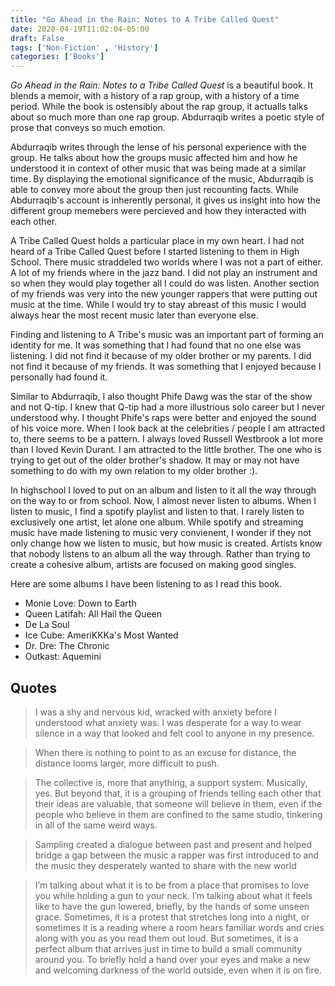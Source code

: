 ```yaml
---
title: "Go Ahead in the Rain: Notes to A Tribe Called Quest"
date: 2020-04-19T11:02:04-05:00
draft: False
tags: ['Non-Fiction' , 'History']
categories: ['Books']
---
```


*Go Ahead in the Rain: Notes to a Tribe Called Quest* is a beautiful book. It blends a memoir, with a history of a rap group, with a history of a time period. While the book is ostensibly about the rap group, it actualls talks about so much more than one rap group. Abdurraqib writes a poetic style of prose that conveys so much emotion.

Abdurraqib writes through the lense of his personal experience with the group. He talks about how the groups music affected him and how he understood it in context of other music that was being made at a similar time. By displaying the emotional significance of the music, Abdurraqib is able to convey more about the group then just recounting facts. While Abdurraqib's account is inherently personal, it gives us insight into how the different group memebers were percieved and how they interacted with each other.

A Tribe Called Quest holds a particular place in my own heart. I had not heard of a Tribe Called Quest before I started listening to them in High School. There music straddeled two worlds where I was not a part of either. A lot of my friends where in the jazz band. I did not play an instrument and so when they would play together all I could do was listen. Another section of my friends was very into the new younger rappers that were putting out music at the time. While I would try to stay abreast of this music I would always hear the most recent music later than everyone else.

Finding and listening to A Tribe's music was an important part of forming an identity for me. It was something that I had found that no one else was listening. I did not find it because of my older brother or my parents. I did not find it because of my friends. It was something that I enjoyed because I personally had found it.

Similar to Abdurraqib, I also thought Phife Dawg was the star of the show and not Q-tip. I knew that Q-tip had a more illustrious solo career but I never understood why. I thought Phife's raps were better and enjoyed the sound of his voice more. When I look back at the celebrities / people I am attracted to, there seems to be a pattern. I always loved Russell Westbrook a lot more than I loved Kevin Durant. I am attracted to the little brother. The one who is trying to get out of the older brother's shadow. It may or may not have something to do with my own relation to my older brother :).

In highschool I loved to put on an album and listen to it all the way through on the way to or from school. Now, I almost never listen to albums. When I listen to music, I find a spotify playlist and listen to that. I rarely listen to exclusively one artist, let alone one album. While spotify and streaming music have made listening to music very convienent, I wonder if they not only change how we listen to music, but how music is created. Artists know that nobody listens to an album all the way through. Rather than trying to create a cohesive album, artists are focused on making good singles.

Here are some albums I have been listening to as I read this book.
- Monie Love: Down to Earth
- Queen Latifah: All Hail the Queen
- De La Soul
- Ice Cube: AmeriKKKa's Most Wanted
- Dr. Dre: The Chronic
- Outkast: Aquemini

## Quotes

> I was a shy and nervous kid, wracked with anxiety before I understood what anxiety was. I was desperate for a way to wear silence in a way that looked and felt cool to anyone in my presence.

<!-- -->

> When there is nothing to point to as an excuse for distance, the distance looms larger, more difficult to push.

<!-- -->

> The collective is, more that anything, a support system. Musically, yes. But beyond that, it is a grouping of friends telling each other that their ideas are valuable, that someone will believe in them, even if the people who believe in them are confined to the same studio, tinkering in all of the same weird ways.

<!-- -->

> Sampling created a dialogue between past and present and helped bridge a gap between the music a rapper was first introduced to and the music they desperately wanted to share with the new world

<!-- -->

> I’m talking about what it is to be from a place that promises to love you while holding a gun to your neck. I’m talking about what it feels like to have the gun lowered, briefly, by the hands of some unseen grace. Sometimes, it is a protest that stretches long into a night, or sometimes it is a reading where a room hears familiar words and cries along with you as you read them out loud. But sometimes, it is a perfect album that arrives just in time to build a small community around you. To briefly hold a hand over your eyes and make a new and welcoming darkness of the world outside, even when it is on fire.